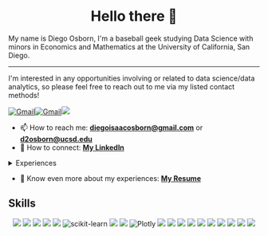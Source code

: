 <h1 align="center">Hello there 👋 </h1>
My name is Diego Osborn, I'm a baseball geek studying Data Science with minors in Economics and Mathematics at the University of California, San Diego.

---

I'm interested in any opportunities involving or related to data science/data analytics, so please feel free to reach out to me via my listed contact methods!

<p align="left">
<a href="mailto:diegoisaacosborn@gmail.com"><img alt="Gmail" src="https://img.shields.io/badge/Gmail-D14836?style=for-the-badge&logo=gmail&logoColor=white"/></a><a 
<a href="mailto:d2osborn@ucsd.edu"><img alt="Gmail" src="https://img.shields.io/badge/Gmail-D14836?style=for-the-badge&logo=gmail&logoColor=white"/></a><a href="www.linkedin.com/in/diego-osborn/"><img src="https://img.shields.io/badge/linkedin%20-%230077B5.svg?&style=for-the-badge&logo=linkedin&logoColor=white"/></a>
</p>

- 📫 How to reach me: **diegoisaacosborn@gmail.com** or **d2osborn@ucsd.edu**
- 👥 How to connect: **[My LinkedIn](www.linkedin.com/in/diego-osborn)**

<details>
<summary>Experiences </summary>
<!-- <br> -->
Currently, I am a Data Analytics Intern at the UC San Diego Career Center. My internship revolves around designing and implementing an interactive dashboard using Microsoft Power BI to visualize graduate career outcomes by providing insights on salary trends and top employers for students.
<br><br>
My previous experiences include:
<ul>
  <li> a Baseball Analytics Intern for UC San Diego Baseball</li>
  <li> a Baseball Analytics Intern for Palm Springs Power Baseball</li>
</ul>
</details>

- 📄 Know even more about my experiences: **[My Resume](https://drive.google.com/file/d/1freZOWcWNvkeZlef4d8zOjwFrxWTcG_u/view?usp=sharing)**

## Skills
<p align="center">
<img src="https://img.shields.io/badge/python%20-%2314354C.svg?&style=for-the-badge&logo=python&logoColor=white"/>
<img src="https://img.shields.io/badge/pandas%20-%23150458.svg?&style=for-the-badge&logo=pandas&logoColor=white"/>
<img src="https://img.shields.io/badge/numpy%20-%23013243.svg?&style=for-the-badge&logo=numpy&logoColor=white" />
<img src="https://img.shields.io/badge/PostgreSQL-%23336791.svg?&style=for-the-badge&logo=postgresql&logoColor=white"/>
<img src="https://img.shields.io/badge/SQLite-%2307405f.svg?&style=for-the-badge&logo=sqlite&logoColor=white"/>
<img alt="scikit-learn" src="https://img.shields.io/badge/sklearn-F7931E?style=for-the-badge&logo=scikit-learn&logoColor=white"/>
<img src="https://img.shields.io/badge/Matplotlib-%230A0C2D.svg?&style=for-the-badge&logo=matplotlib&logoColor=white"/>
<img src="https://img.shields.io/badge/Seaborn-%234A9E42.svg?&style=for-the-badge&logo=seaborn&logoColor=white"/>
<img alt="Plotly" src="https://img.shields.io/badge/Plotly-3775A9?style=for-the-badge&logo=plotly&logoColor=white"/>
<img src="https://img.shields.io/badge/Git-%23F05032.svg?&style=for-the-badge&logo=git&logoColor=white"/>
<img src="https://img.shields.io/badge/github%20-%23121011.svg?&style=for-the-badge&logo=github&logoColor=white"/>
<img src="https://img.shields.io/badge/Jupyter%20-%23F37626.svg?&style=for-the-badge&logo=Jupyter&logoColor=white"/>
<img src="https://img.shields.io/badge/SciPy-%230C55A5.svg?style=for-the-badge&logo=scipy&logoColor=%white">
<img src="https://img.shields.io/badge/r-%23276DC3.svg?style=for-the-badge&logo=r&logoColor=white"/>
<img src="https://img.shields.io/badge/Tableau-%230C63F2.svg?&style=for-the-badge&logo=tableau&logoColor=white"/>
<img src="https://img.shields.io/badge/Microsoft%20Power%20BI-%230A8E0A.svg?&style=for-the-badge&logo=power-bi&logoColor=white"/>
<img src="https://img.shields.io/badge/latex%20-%23008080.svg?&style=for-the-badge&logo=latex&logoColor=white"/>
<img src="https://img.shields.io/badge/Java-%23f7f7f7.svg?&style=for-the-badge&logo=java&logoColor=white"/>
<img src="https://img.shields.io/badge/html5%20-%23E34F26.svg?&style=for-the-badge&logo=html5&logoColor=white"/>
</p>
